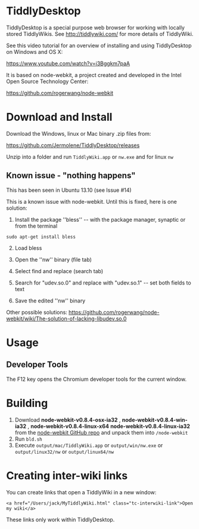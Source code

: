 # TiddlyDesktop

TiddlyDesktop is a special purpose web browser for working with locally stored TiddlyWikis. See http://tiddlywiki.com/ for more details of TiddlyWiki.

See this video tutorial for an overview of installing and using TiddlyDesktop on Windows and OS X:

https://www.youtube.com/watch?v=i3Bggkm7paA

It is based on node-webkit, a project created and developed in the Intel Open Source Technology Center:

https://github.com/rogerwang/node-webkit

# Download and Install

Download the Windows, linux or Mac binary .zip files from:

https://github.com/Jermolene/TiddlyDesktop/releases

Unzip into a folder and run `TiddlyWiki.app` or `nw.exe` and for linux `nw`

## Known issue - "nothing happens"

This has been seen in Ubuntu 13.10 (see Issue #14)

This is a known issue with node-webkit. Until this is fixed, here is one solution:

1. Install the package ''bless'' -- with the package manager, synaptic or from the terminal

```
sudo apt-get install bless
```

2. Load bless

3. Open the ''nw'' binary (file tab)

4. Select find and replace (search tab)

5. Search for "udev.so.0" and replace with "udev.so.1" -- set both fields to text 

6. Save the edited ''nw'' binary

Other possible solutions: https://github.com/rogerwang/node-webkit/wiki/The-solution-of-lacking-libudev.so.0

# Usage

## Developer Tools

The F12 key opens the Chromium developer tools for the current window.

# Building

1. Download **node-webkit-v0.8.4-osx-ia32** , **node-webkit-v0.8.4-win-ia32** , **node-webkit-v0.8.4-linux-x64** **node-webkit-v0.8.4-linux-ia32** from the <a href="https://github.com/rogerwang/node-webkit#downloads">node-webkit GitHub repo</a> and unpack them into `/node-webkit`
2. Run `bld.sh`
3. Execute `output/mac/TiddlyWiki.app` or `output/win/nw.exe` or `output/linux32/nw` or `output/linux64/nw`

# Creating inter-wiki links

You can create links that open a TiddlyWiki in a new window:

```
<a href="/Users/jack/MyTiddlyWiki.html" class="tc-interwiki-link">Open my wiki</a>
```

These links only work within TiddlyDesktop.
